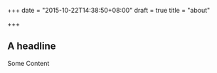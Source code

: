 +++
date = "2015-10-22T14:38:50+08:00"
draft = true
title = "about"

+++

## A headline

Some Content
